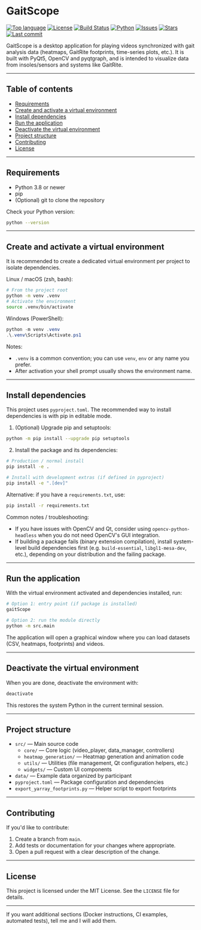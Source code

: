 # GaitScope

[![Top language](https://img.shields.io/github/languages/top/MarcosRM02/GaitScope)](https://github.com/MarcosRM02/GaitScope) [![License](https://img.shields.io/github/license/MarcosRM02/GaitScope)](LICENSE) [![Build Status](https://img.shields.io/github/actions/workflow/status/MarcosRM02/GaitScope/python-app.yml?branch=main)](https://github.com/MarcosRM02/GaitScope/actions) [![Python](https://img.shields.io/badge/python-3.8%2B-blue)](https://www.python.org/) [![Issues](https://img.shields.io/github/issues/MarcosRM02/GaitScope)](https://github.com/MarcosRM02/GaitScope/issues) [![Stars](https://img.shields.io/github/stars/MarcosRM02/GaitScope?style=social)](https://github.com/MarcosRM02/GaitScope/stargazers) [![Last commit](https://img.shields.io/github/last-commit/MarcosRM02/GaitScope)](https://github.com/MarcosRM02/GaitScope/commits/main)

GaitScope is a desktop application for playing videos synchronized with gait analysis data (heatmaps, GaitRite footprints, time-series plots, etc.). It is built with PyQt5, OpenCV and pyqtgraph, and is intended to visualize data from insoles/sensors and systems like GaitRite.

---

## Table of contents

- [Requirements](#requirements)
- [Create and activate a virtual environment](#create-and-activate-a-virtual-environment)
- [Install dependencies](#install-dependencies)
- [Run the application](#run-the-application)
- [Deactivate the virtual environment](#deactivate-the-virtual-environment)
- [Project structure](#project-structure)
- [Contributing](#contributing)
- [License](#license)

---

## Requirements

- Python 3.8 or newer
- pip
- (Optional) git to clone the repository

Check your Python version:

```bash
python --version
```

---

## Create and activate a virtual environment

It is recommended to create a dedicated virtual environment per project to isolate dependencies.

Linux / macOS (zsh, bash):

```bash
# From the project root
python -m venv .venv
# Activate the environment
source .venv/bin/activate
```

Windows (PowerShell):

```powershell
python -m venv .venv
.\.venv\Scripts\Activate.ps1
```

Notes:

- `.venv` is a common convention; you can use `venv`, `env` or any name you prefer.
- After activation your shell prompt usually shows the environment name.

---

## Install dependencies

This project uses `pyproject.toml`. The recommended way to install dependencies is with pip in editable mode.

1. (Optional) Upgrade pip and setuptools:

```bash
python -m pip install --upgrade pip setuptools
```

2. Install the package and its dependencies:

```bash
# Production / normal install
pip install -e .

# Install with development extras (if defined in pyproject)
pip install -e ".[dev]"
```

Alternative: if you have a `requirements.txt`, use:

```bash
pip install -r requirements.txt
```

Common notes / troubleshooting:

- If you have issues with OpenCV and Qt, consider using `opencv-python-headless` when you do not need OpenCV's GUI integration.
- If building a package fails (binary extension compilation), install system-level build dependencies first (e.g. `build-essential`, `libgl1-mesa-dev`, etc.), depending on your distribution and the failing package.

---

## Run the application

With the virtual environment activated and dependencies installed, run:

```bash
# Option 1: entry point (if package is installed)
gaitScope

# Option 2: run the module directly
python -m src.main
```

The application will open a graphical window where you can load datasets (CSV, heatmaps, footprints) and videos.

---

## Deactivate the virtual environment

When you are done, deactivate the environment with:

```bash
deactivate
```

This restores the system Python in the current terminal session.

---

## Project structure

- `src/` — Main source code
  - `core/` — Core logic (video_player, data_manager, controllers)
  - `heatmap_generation/` — Heatmap generation and animation code
  - `utils/` — Utilities (file management, Qt configuration helpers, etc.)
  - `widgets/` — Custom UI components
- `data/` — Example data organized by participant
- `pyproject.toml` — Package configuration and dependencies
- `export_yarray_footprints.py` — Helper script to export footprints

---

## Contributing

If you'd like to contribute:

1. Create a branch from `main`.
2. Add tests or documentation for your changes where appropriate.
3. Open a pull request with a clear description of the change.

---

## License

This project is licensed under the MIT License. See the `LICENSE` file for details.

---

If you want additional sections (Docker instructions, CI examples, automated tests), tell me and I will add them.
